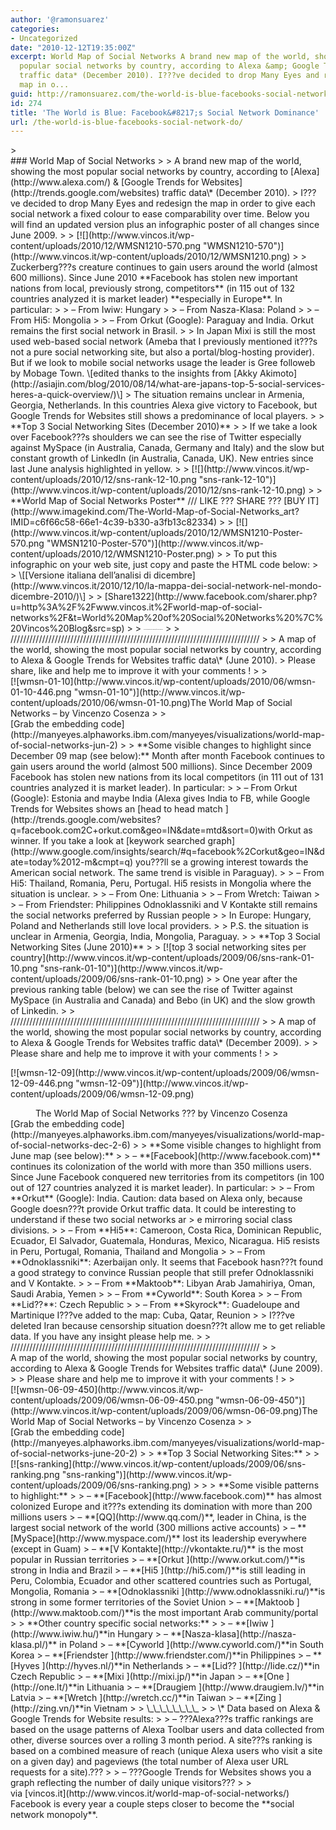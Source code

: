 ```yaml
---
author: '@ramonsuarez'
categories:
- Uncategorized
date: "2010-12-12T19:35:00Z"
excerpt: World Map of Social Networks A brand new map of the world, showing the most
  popular social networks by country, according to Alexa &amp; Google Trends for Websites
  traffic data* (December 2010). I???ve decided to drop Many Eyes and redesign the
  map in o...
guid: http://ramonsuarez.com/the-world-is-blue-facebooks-social-network-do
id: 274
title: 'The World is Blue: Facebook&#8217;s Social Network Dominance'
url: /the-world-is-blue-facebooks-social-network-do/
---
```


<div class="posterous_bookmarklet_entry">> <div>### World Map of Social Networks
> 
> A brand new map of the world, showing the most popular social networks by country, according to [Alexa](http://www.alexa.com/) &amp; [Google Trends for Websites](http://trends.google.com/websites) traffic data\* (December 2010).  
> I???ve decided to drop Many Eyes and redesign the map in order to give each social network a fixed colour to ease comparability over time. Below you will find an updated version plus an infographic poster of all changes since June 2009.
> 
> [![](http://www.vincos.it/wp-content/uploads/2010/12/WMSN1210-570.png "WMSN1210-570")](http://www.vincos.it/wp-content/uploads/2010/12/WMSN1210.png)
> 
> Zuckerberg???s creature continues to gain users around the world (almost 600 millions). Since June 2010 **Facebook has stolen new important nations from local, previously strong, competitors** (in 115 out of 132 countries analyzed it is market leader) **especially in Europe**. In particular:
> 
> – From Iwiw: Hungary
> 
> – From Nasza-Klasa: Poland
> 
> – From Hi5: Mongolia
> 
> – From Orkut (Google): Paraguay and India. Orkut remains the first social network in Brasil.
> 
> In Japan Mixi is still the most used web-based social network (Ameba that I previously mentioned it???s not a pure social networking site, but also a portal/blog-hosting provider). But if we look to mobile social networks usage the leader is Gree followeb by Mobage Town. \[edited thanks to the insights from [Akky Akimoto](http://asiajin.com/blog/2010/08/14/what-are-japans-top-5-social-services-heres-a-quick-overview/)\]  
> The situation remains unclear in Armenia, Georgia, Netherlands. In this countries Alexa give victory to Facebook, but Google Trends for Websites still shows a predominance of local players.
> 
> **Top 3 Social Networking Sites (December 2010)**
> 
> If we take a look over Facebook???s shoulders we can see the rise of Twitter especially against MySpace (in Australia, Canada, Germany and Italy) and the slow but constant growth of LinkedIn (in Australia, Canada, UK). New entries since last June analysis highlighted in yellow.
> 
> [![](http://www.vincos.it/wp-content/uploads/2010/12/sns-rank-12-10.png "sns-rank-12-10")](http://www.vincos.it/wp-content/uploads/2010/12/sns-rank-12-10.png)
> 
> **World Map of Social Networks Poster** /// LIKE ??? SHARE ??? [BUY IT](http://www.imagekind.com/The-World-Map-of-Social-Networks_art?IMID=c6f66c58-66e1-4c39-b330-a3fb13c82334)
> 
> [![](http://www.vincos.it/wp-content/uploads/2010/12/WMSN1210-Poster-570.png "WMSN1210-Poster-570")](http://www.vincos.it/wp-content/uploads/2010/12/WMSN1210-Poster.png)
> 
> To put this infographic on your web site, just copy and paste the HTML code below:
> 
> \[[Versione italiana dell’analisi di dicembre](http://www.vincos.it/2010/12/10/la-mappa-dei-social-network-nel-mondo-dicembre-2010/)\]
> 
> [<span><span style="cursor:pointer;"><span>Share</span></span><span></span><span><span>1322</span></span></span>](http://www.facebook.com/sharer.php?u=http%3A%2F%2Fwww.vincos.it%2Fworld-map-of-social-networks%2F&t=World%20Map%20of%20Social%20Networks%20%7C%20Vincos%20Blog&src=sp)
> 
> <span style="line-height:1;vertical-align:middle;display:inline-block;text-align:center;"><span style="padding:0;margin:0;text-indent:0;font-size:1px;display:inline-block;"><span>[<span>in</span><span>Share</span>](http://www.vincos.it/world-map-of-social-networks#)</span></span><span style="padding:0;margin:0;text-indent:0;font-size:1px;display:inline-block;"><span><span><span><span>16</span></span></span></span></span></span>
> 
> ///////////////////////////////////////////////////////////////////////////////
> 
> A map of the world, showing the most popular social networks by country, according to Alexa &amp; Google Trends for Websites traffic data\* (June 2010).  
> Please share, like and help me to improve it with your comments !
> 
> <div>[![wmsn-01-10](http://www.vincos.it/wp-content/uploads/2010/06/wmsn-01-10-446.png "wmsn-01-10")](http://www.vincos.it/wp-content/uploads/2010/06/wmsn-01-10.png)The World Map of Social Networks – by Vincenzo Cosenza
> 
> </div> [Grab the embedding code](http://manyeyes.alphaworks.ibm.com/manyeyes/visualizations/world-map-of-social-networks-jun-2)
> 
>  **Some visible changes to highlight since December 09 map (see below):** Month after month Facebook continues to gain users around the world (almost 500 millions). Since December 2009 Facebook has stolen new nations from its local competitors (in 111 out of 131 countries analyzed it is market leader). In particular:
> 
>  – From Orkut (Google): Estonia and maybe India (Alexa gives India to FB, while Google Trends for Websites shows an [head to head match ](http://trends.google.com/websites?q=facebook.com2C+orkut.com&geo=IN&date=mtd&sort=0)with Orkut as winner. If you take a look at [keywork searched graph](http://www.google.com/insights/search/#q=facebook%2Corkut&geo=IN&date=today%2012-m&cmpt=q) you???ll se a growing interest towards the American social network. The same trend is visible in Paraguay).
> 
> – From Hi5: Thailand, Romania, Peru, Portugal. Hi5 resists in Mongolia where the situation is unclear.
> 
> – From One: Lithuania
> 
> – From Wretch: Taiwan
> 
> – From Friendster: Philippines Odnoklassniki and V Kontakte still remains the social networks preferred by Russian people
> 
> In Europe: Hungary, Poland and Netherlands still love local providers.
> 
> P.S. the situation is unclear in Armenia, Georgia, India, Mongolia, Paraguay.
> 
> **Top 3 Social Networking Sites (June 2010)**
> 
>  [![top 3 social networking sites per country](http://www.vincos.it/wp-content/uploads/2009/06/sns-rank-01-10.png "sns-rank-01-10")](http://www.vincos.it/wp-content/uploads/2009/06/sns-rank-01-10.png)
> 
> One year after the previous ranking table (below) we can see the rise of Twitter against MySpace (in Australia and Canada) and Bebo (in UK) and the slow growth of Linkedin.
> 
> ///////////////////////////////////////////////////////////////////////////////
> 
> A map of the world, showing the most popular social networks by country, according to Alexa &amp; Google Trends for Websites traffic data\* (December 2009).
> 
> Please share and help me to improve it with your comments !
> 
> <dl><dt>[![wmsn-12-09](http://www.vincos.it/wp-content/uploads/2009/06/wmsn-12-09-446.png "wmsn-12-09")](http://www.vincos.it/wp-content/uploads/2009/06/wmsn-12-09.png)</dt></dl><dd>The World Map of Social Networks ??? by Vincenzo Cosenza</dd>[Grab the embedding code](http://manyeyes.alphaworks.ibm.com/manyeyes/visualizations/world-map-of-social-networks-dec-2-6)
> 
> **Some visible changes to highlight from June map (see below):**
> 
>  – **[Facebook](http://www.facebook.com)** continues its colonization of the world with more than 350 millions users. Since June Facebook conquered new territories from its competitors (in 100 out of 127 countries analyzed it is market leader). In particular:
> 
> – From **Orkut** (Google): India. Caution: data based on Alexa only, because Google doesn???t provide Orkut traffic data. It could be interesting to understand if these two social networks ar  
> e mirroring social class divisions.
> 
> – From **Hi5**: Cameroon, Costa Rica, Dominican Republic, Ecuador, El Salvador, Guatemala, Honduras, Mexico, Nicaragua. Hi5 resists in Peru, Portugal, Romania, Thailand and Mongolia
> 
> – From **Odnoklassniki**: Azerbaijan only. It seems that Facebook hasn???t found a good strategy to convince Russian people that still prefer Odnoklassniki and V Kontakte.
> 
> – From **Maktoob**: Libyan Arab Jamahiriya, Oman, Saudi Arabia, Yemen
> 
> – From **Cyworld**: South Korea
> 
> – From **Lid??**: Czech Republic
> 
> – From **Skyrock**: Guadeloupe and Martinique I???ve added to the map: Cuba, Qatar, Reunion
> 
> I???ve deleted Iran because censorship situation doesn???t allow me to get reliable data. If you have any insight please help me.
> 
> ///////////////////////////////////////////////////////////////////////////////
> 
> <div>A map of the world, showing the most popular social networks by country, according to Alexa &amp; Google Trends for Websites traffic data\* (June 2009).
> 
> Please share and help me to improve it with your comments !
> 
> </div><div>[![wmsn-06-09-450](http://www.vincos.it/wp-content/uploads/2009/06/wmsn-06-09-450.png "wmsn-06-09-450")](http://www.vincos.it/wp-content/uploads/2009/06/wmsn-06-09.png)The World Map of Social Networks – by Vincenzo Cosenza
> 
> </div> [Grab the embedding code](http://manyeyes.alphaworks.ibm.com/manyeyes/visualizations/world-map-of-social-networks-june-20-2)
> 
> **Top 3 Social Networking Sites:**
> 
> [![sns-ranking](http://www.vincos.it/wp-content/uploads/2009/06/sns-ranking.png "sns-ranking")](http://www.vincos.it/wp-content/uploads/2009/06/sns-ranking.png)
> 
>    
> **Some visible patterns to highlight:**
> 
> – **[Facebook](http://www.facebook.com)** has almost colonized Europe and it???s extending its domination with more than 200 millions users  
> – **[QQ](http://www.qq.com/)**, leader in China, is the largest social network of the world (300 millions active accounts)  
> – **[MySpace](http://www.myspace.com/)** lost its leadership everywhere (except in Guam)  
> – **[V Kontakte](http://vkontakte.ru/)** is the most popular in Russian territories  
> – **[Orkut ](http://www.orkut.com/)**is strong in India and Brazil  
> – **[Hi5 ](http://hi5.com/)**is still leading in Peru, Colombia, Ecuador and other scattered countries such as Portugal, Mongolia, Romania  
> – **[Odnoklassniki ](http://www.odnoklassniki.ru/)**is strong in some former territories of the Soviet Union  
> – **[Maktoob ](http://www.maktoob.com/)**is the most important Arab community/portal
> 
> **Other country specific social networks:**
> 
> – **[Iwiw ](http://www.iwiw.hu/)**in Hungary  
> – **[Nasza-klasa](http://nasza-klasa.pl/)** in Poland  
> – **[Cyworld ](http://www.cyworld.com/)**in South Korea  
> – **[Friendster ](http://www.friendster.com/)**in Philippines  
> – **[Hyves ](http://hyves.nl/)**in Netherlands  
> – **[Lid?? ](http://lide.cz/)**in Czech Republic  
> – **[Mixi ](http://mixi.jp/)**in Japan  
> – **[One ](http://one.lt/)**in Lithuania  
> – **[Draugiem ](http://www.draugiem.lv/)**in Latvia  
> – **[Wretch ](http://wretch.cc/)**in Taiwan  
> – **[Zing ](http://zing.vn/)**in Vietnam
> 
> \_\_\_\_\_\_\_\_
> 
> \* Data based on Alexa &amp; Google Trends for Website results:
> 
> – ???Alexa???s traffic rankings are based on the usage patterns of Alexa Toolbar users and data collected from other, diverse sources over a rolling 3 month period. A site???s ranking is based on a combined measure of reach (unique Alexa users who visit a site on a given day) and pageviews (the total number of Alexa user URL requests for a site).???
> 
> – ???Google Trends for Websites shows you a graph reflecting the number of daily unique visitors???
> 
> </div>

<div class="posterous_quote_citation">via [vincos.it](http://www.vincos.it/world-map-of-social-networks/)</div>Facebook is every year a couple steps closer to become the **social network monopoly**.

</div>
